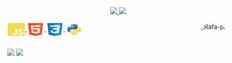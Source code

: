 <div align="center">
  <a href="https://github.com/rafadori">
  <img height="180em" src="https://github-readme-stats.vercel.app/api?username=rafadori&show_icons=true&theme=dracula&include_all_commits=true&count_private=true"/>
  <img height="180em" src="https://github-readme-stats.vercel.app/api/top-langs/?username=rafadori&layout=compact&langs_count=7&theme=dracula"/>
</div>
  
  </div>
<div style="display: inline_block"><br>
  <img align="center" alt="JavaScript-Icon" height="30" width="40" src="https://raw.githubusercontent.com/devicons/devicon/master/icons/javascript/javascript-plain.svg"> 
  <img align="center" alt="HTML-Icon" height="30" width="40" src="https://raw.githubusercontent.com/devicons/devicon/master/icons/html5/html5-original.svg">
  <img align="center" alt="CSS-Icon" height="30" width="40" src="https://raw.githubusercontent.com/devicons/devicon/master/icons/css3/css3-original.svg">
  <img align="center" alt="Python-Icon" height="30" width="40" src="https://raw.githubusercontent.com/devicons/devicon/master/icons/python/python-original.svg">
  <img align="right" alt="Rafa-pic" height="150" style="border-radius:50px;" src="https://i.pinimg.com/564x/a6/21/51/a62151d110924670b9721737a5d17cfc.jpg">
</div>
</div>
 
 ##
 
<div> 
  <a href = "mailto:rafadori26@gmail.com"><img src="https://img.shields.io/badge/-Gmail-%23333?style=for-the-badge&logo=gmail&logoColor=white" target="_blank"></a>
  <a href="#" target="_blank"><img src="https://img.shields.io/badge/-LinkedIn-%230077B5?style=for-the-badge&logo=linkedin&logoColor=white" target="_blank"></a> 
</div>
